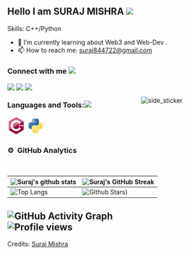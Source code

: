 ## Hello I am SURAJ MISHRA <img src = "https://raw.githubusercontent.com/MartinHeinz/MartinHeinz/master/wave.gif" width = 30px>

Skills: C++/Python

- 🌱 I’m currently learning about Web3 and Web-Dev . 
- 📫 How to reach me: suraj844722@gmail.com 

### __Connect with me__  <img src='https://raw.githubusercontent.com/ShahriarShafin/ShahriarShafin/main/Assets/handshake.gif' width="90px">


<a href = 'https://www.linkedin.com/in/suraj-mishra-6935b5222'> <img width = '32px' align= 'center' src="https://raw.githubusercontent.com/rahulbanerjee26/githubAboutMeGenerator/main/icons/linked-in-alt.svg"/></a>
<a href = 'https://www.instagram.com/_samrat_3000/'> <img width = '32px' align= 'center'       src="https://upload.wikimedia.org/wikipedia/commons/thumb/9/96/Instagram.svg/2048px-Instagram.svg.png"/></a>
<a href = 'https://twitter.com/Suraj_Mishra7?t=NsYT9XMS9x1PDWbYGju94A&s=09'> <img width = '32px' align= 'center'       src="https://upload.wikimedia.org/wikipedia/commons/thumb/4/4f/Twitter-logo.svg/640px-Twitter-logo.svg.png"/></a>

<img align="right" width=200px height=180px alt="side_sticker" src="https://media.giphy.com/media/HEPwfdu6T6svpPE1eN/giphy.gif" />

### __Languages and Tools__:<img src = "https://media2.giphy.com/media/QssGEmpkyEOhBCb7e1/giphy.gif?cid=ecf05e47a0n3gi1bfqntqmob8g9aid1oyj2wr3ds3mg700bl&rid=giphy.gif" width = 32px>

<img src="https://raw.githubusercontent.com/devicons/devicon/master/icons/cplusplus/cplusplus-original.svg" alt="cplusplus" width="40" height="40"/> <img src="https://raw.githubusercontent.com/devicons/devicon/master/icons/python/python-original.svg" alt="python" width="40" height="40"/> 

### ⚙️ &nbsp;GitHub Analytics
| ![Suraj's github stats](https://github-readme-stats.vercel.app/api?username=suraj-git07&show_icons=true&theme=tokyonight) | ![Suraj's GitHub Streak](https://github-readme-streak-stats.herokuapp.com/?user=suraj-git07&theme=tokyonight) |
| --- | --- |
| ![Top Langs](https://github-readme-stats.vercel.app/api/top-langs/?username=suraj-git07&theme=tokyonight) | ![Github Stars](https://github-readme-stats.vercel.app/api?username=suraj-git07&show_icons=true&locale=en&count_private=true&hide_rank=true&custom_title=My%20GitHub%20Stats&disable_animations=true&theme=tokyonight))
  
![GitHub Activity Graph](https://activity-graph.herokuapp.com/graph?username=suraj-git07)  
![Profile views](https://gpvc.arturio.dev/suraj-git07)  
-----
Credits: [Suraj Mishra](https://github.com/suraj-git07)
